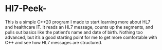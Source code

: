 # Hl7-Peek-
This is a simple C++20 program I made to start learning more about HL7 and healthcare IT. It reads an HL7 message, counts up the segments, and pulls out basics like the patient’s name and date of birth. Nothing too advanced, but it’s a good starting point for me to get more comfortable with C++ and see how HL7 messages are structured.
